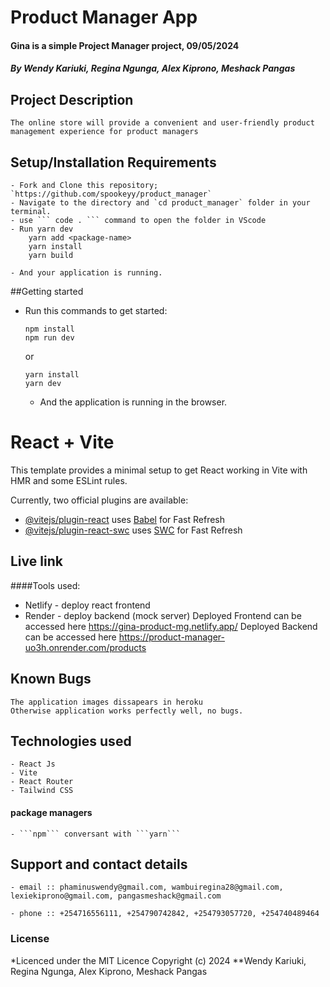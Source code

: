 # Product Manager App
#### Gina is a simple Project Manager project, 09/05/2024
#### *By Wendy Kariuki, Regina Ngunga, Alex Kiprono, Meshack Pangas*
## Project Description
    The online store will provide a convenient and user-friendly product management experience for product managers
## Setup/Installation Requirements
    - Fork and Clone this repository; `https://github.com/spookeyy/product_manager`
    - Navigate to the directory and `cd product_manager` folder in your terminal.
    - use ``` code . ``` command to open the folder in VScode
    - Run yarn dev
        yarn add <package-name>
        yarn install
        yarn build
    
    - And your application is running.

##Getting started
- Run this commands to get started:
  ```
  npm install
  npm run dev
  ```
  or
  ```
  yarn install
  yarn dev
  ```
  - And the application is running in the browser.
# React + Vite
This template provides a minimal setup to get React working in Vite with HMR and some ESLint rules.

Currently, two official plugins are available:

- [@vitejs/plugin-react](https://github.com/vitejs/vite-plugin-react/blob/main/packages/plugin-react/README.md) uses [Babel](https://babeljs.io/) for Fast Refresh
- [@vitejs/plugin-react-swc](https://github.com/vitejs/vite-plugin-react-swc) uses [SWC](https://swc.rs/) for Fast Refresh


## Live link
####Tools used: 
- Netlify - deploy react frontend
- Render - deploy backend (mock server)
Deployed Frontend can be accessed here https://gina-product-mg.netlify.app/
Deployed Backend can be accessed here https://product-manager-uo3h.onrender.com/products 


## Known Bugs
    The application images dissapears in heroku
    Otherwise application works perfectly well, no bugs.

## Technologies used
    - React Js
    - Vite
    - React Router
    - Tailwind CSS
#### package managers
    - ```npm``` conversant with ```yarn```
    

## Support and contact details
    - email :: phaminuswendy@gmail.com, wambuiregina28@gmail.com, lexiekiprono@gmail.com, pangasmeshack@gmail.com
    
    - phone :: +254716556111, +254790742842, +254793057720, +254740489464

### License
*Licenced under the MIT Licence
Copyright (c) 2024 **Wendy Kariuki, Regina Ngunga, Alex Kiprono, Meshack Pangas
